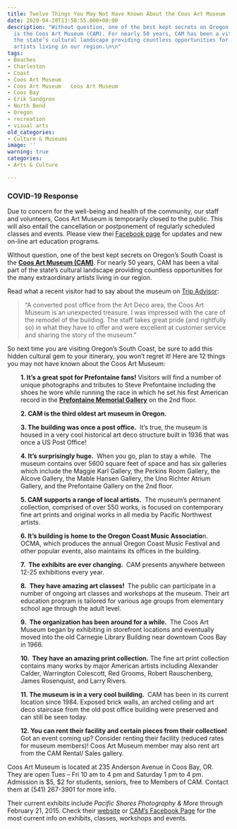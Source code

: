 ```yaml
---
title: Twelve Things You May Not Have Known About the Coos Art Museum
date: 2020-04-20T13:58:55.000+00:00
description: "Without question, one of the best kept secrets on Oregon's South Coast
  is the Coos Art Museum (CAM). For nearly 50 years, CAM has been a vital part of
  the state’s cultural landscape providing countless opportunities for the many extraordinary
  artists living in our region.\n\n"
tags:
- Beaches
- Charleston
- Coast
- Coos Art Museum
- Coos Art Museum   Coos Art Museum
- Coos Bay
- Erik Sandgren
- North Bend
- Oregon
- recreation
- visual arts
old_categories:
- Culture & Museums
image: ''
warning: true
categories:
- Arts & Culture

---
```

### COVID-19 Response

Due to concern for the well-being and health of the community, our staff and volunteers, Coos Art Museum is temporarily closed to the public. This will also entail the cancellation or postponement of regularly scheduled classes and events. Please view thei [Facebook page](https://www.facebook.com/coosartmuseum) for updates and new on-line art education programs.

Without question, one of the best kept secrets on Oregon’s South Coast is the <a href="http://www.coosart.org/" target="_blank"><strong>Coos Art Museum (CAM)</strong></a>. For nearly 50 years, CAM has been a vital part of the state’s cultural landscape providing countless opportunities for the many extraordinary artists living in our region.

Read what a recent visitor had to say about the museum on <a href="http://www.tripadvisor.com/Attraction_Review-g51813-d5777748-Reviews-Coos_Art_Museum-Coos_Bay_Oregon.html" target="_blank">Trip Advisor</a>:

> “A converted post office from the Art Deco area, the Coos Art Museum is an unexpected treasure. I was impressed with the care of the remodel of the building. The staff takes great pride (and rightfully so) in what they have to offer and were excellent at customer service and sharing the story of the museum.”

So next time you are visiting Oregon’s South Coast, be sure to add this hidden cultural gem to your itinerary, you won’t regret it! Here are 12 things you may not have known about the Coos Art Museum:

<p style="padding-left: 30px;">
<strong>1. It’s a great spot for Prefontaine fans!</strong> Visitors will find a number of unique photographs and tributes to Steve Prefontaine including the shoes he wore while running the race in which he set his first American record in the <strong><a href="http://www.coosart.org/prefontaine-gallery/" target="_blank">Prefontaine Memorial Gallery</a></strong> on the 2nd floor.
</p>

<p style="padding-left: 30px;">
<strong>2. CAM is the third oldest art museum in Oregon.</strong>
</p>

<p style="padding-left: 30px;">
<strong>3. The building was once a post office.</strong>  It’s true, the museum is housed in a very cool historical art deco structure built in 1936 that was once a US Post Office!
</p>

<p style="padding-left: 30px;">
<strong>4. It’s surprisingly huge. </strong> When you go, plan to stay a while.  The museum contains over 5600 square feet of space and has six galleries which include the Maggie Karl Gallery, the Perkins Room Gallery, the Alcove Gallery, the Mable Hansen Gallery, the Uno Richter Atrium Gallery, and the Prefontaine Gallery on the 2nd floor.
</p>

<p style="padding-left: 30px;">
<strong>5. CAM supports a range of local artists.</strong>  The museum’s permanent collection, comprised of over 550 works, is focused on contemporary fine art prints and original works in all media by Pacific Northwest artists.
</p>

<p style="padding-left: 30px;">
<strong>6. It’s building is home to the Oregon Coast Music Associatio</strong>n.  OCMA, which produces the annual Oregon Coast Music Festival and other popular events, also maintains its offices in the building.
</p>

<p style="padding-left: 30px;">
<strong>7.  The exhibits are ever changing. </strong> CAM presents anywhere between 12-25 exhibitions every year.
</p>

<p style="padding-left: 30px;">
<strong>8.  They have amazing art classes! </strong> The public can participate in a number of ongoing art classes and workshops at the museum. Their art education program is tailored for various age groups from elementary school age through the adult level.
</p>

<p style="padding-left: 30px;">
<strong>9.  The organization has been around for a while. </strong> The Coos Art Museum began by exhibiting in storefront locations and eventually moved into the old Carnegie Library Building near downtown Coos Bay in 1966.
</p>

<p style="padding-left: 30px;">
<strong>10.  They have an amazing print collection.</strong> The fine art print collection contains many works by major American artists including Alexander Calder, Warrington Colescott, Red Grooms, Robert Rauschenberg, James Rosenquist, and Larry Rivers.
</p>

<p style="padding-left: 30px;">
<strong>11. The museum is in a very cool building. </strong> CAM has been in its current location since 1984. Exposed brick walls, an arched ceiling and art deco staircase from the old post office building were preserved and can still be seen today.
</p>

<p style="padding-left: 30px;">
<strong>12. You can rent their facility and certain pieces from their collection!</strong> Got an event coming up? Consider renting their facility (reduced rates for museum members)! Coos Art Museum member may also rent art from the CAM Rental/ Sales gallery.
</p>

Coos Art Museum is located at 235 Anderson Avenue in Coos Bay, OR. They are open Tues – Fri 10 am to 4 pm and Saturday 1 pm to 4 pm. Admission is $5, $2 for students, seniors, free to Members of CAM. Contact them at (541) 267-3901 for more info.

Their current exhibits include _Pacific Shores Photography & More_ through February 21, 2015. Check their <a href="http://www.coosart.org/" target="_blank">website</a> or <a href="https://www.facebook.com/coosartmuseum" target="_blank">CAM’s Facebook Page</a> for the most current info on exhibits, classes, workshops and events.